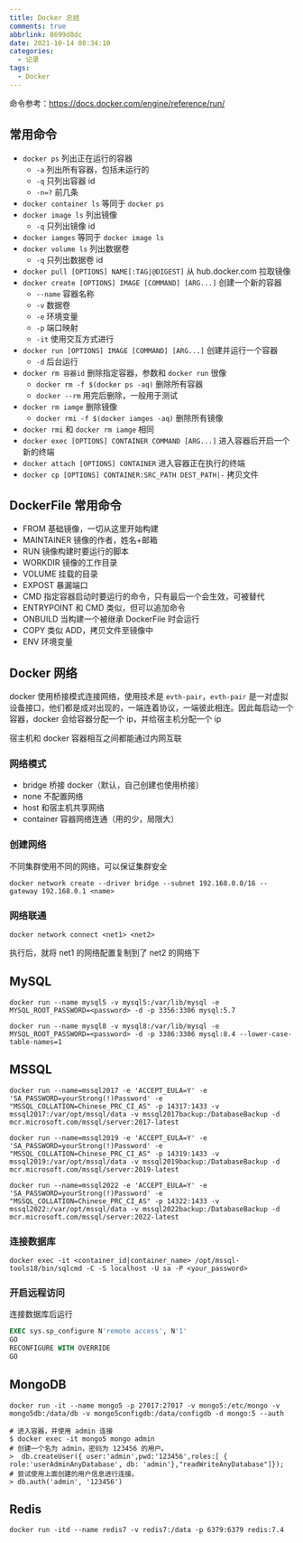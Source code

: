 ```yaml
---
title: Docker 总结
comments: true
abbrlink: 8699d8dc
date: 2021-10-14 08:34:10
categories:
  - 记录
tags:
  - Docker
---
```


命令参考：<https://docs.docker.com/engine/reference/run/>

## 常用命令

- `docker ps` 列出正在运行的容器
  - `-a` 列出所有容器，包括未运行的
  - `-q` 只列出容器 id <!--more-->
  - `-n=?` 前几条
- `docker container ls` 等同于 `docker ps`
- `docker image ls` 列出镜像
  - `-q` 只列出镜像 id
- `docker iamges` 等同于 `docker image ls`
- `docker volume ls` 列出数据卷
  - `-q` 只列出数据卷 id
- `docker pull [OPTIONS] NAME[:TAG|@DIGEST]` 从 hub.docker.com 拉取镜像
- `docker create [OPTIONS] IMAGE [COMMAND] [ARG...]` 创建一个新的容器
  - `--name` 容器名称
  - `-v` 数据卷
  - `-e` 环境变量
  - `-p` 端口映射
  - `-it` 使用交互方式进行
- `docker run [OPTIONS] IMAGE [COMMAND] [ARG...]` 创建并运行一个容器
  - `-d` 后台运行
- `docker rm 容器id` 删除指定容器，参数和 `docker run` 很像
  - `docker rm -f $(docker ps -aq)` 删除所有容器
  - `docker --rm` 用完后删除，一般用于测试
- `docker rm iamge` 删除镜像
  - `docker rmi -f $(docker iamges -aq)` 删除所有镜像
- `docker rmi` 和 `docker rm iamge` 相同
- `docker exec [OPTIONS] CONTAINER COMMAND [ARG...]` 进入容器后开启一个新的终端
- `docker attach [OPTIONS] CONTAINER` 进入容器正在执行的终端
- `docker cp [OPTIONS] CONTAINER:SRC_PATH DEST_PATH|-` 拷贝文件

## DockerFile 常用命令

- FROM 基础镜像，一切从这里开始构建
- MAINTAINER 镜像的作者，姓名+邮箱
- RUN 镜像构建时要运行的脚本
- WORKDIR 镜像的工作目录
- VOLUME 挂载的目录
- EXPOST 暴漏端口
- CMD 指定容器启动时要运行的命令，只有最后一个会生效，可被替代
- ENTRYPOINT 和 CMD 类似，但可以追加命令
- ONBUILD 当构建一个被继承 DockerFile 时会运行
- COPY 类似 ADD，拷贝文件至镜像中
- ENV 环境变量

## Docker 网络

docker 使用桥接模式连接网络，使用技术是 `evth-pair`，`evth-pair` 是一对虚拟设备接口，他们都是成对出现的，一端连着协议，一端彼此相连。因此每启动一个容器，docker 会给容器分配一个 ip，并给宿主机分配一个 ip

宿主机和 docker 容器相互之间都能通过内网互联

### 网络模式

- bridge 桥接 docker（默认，自己创建也使用桥接）
- none 不配置网络
- host 和宿主机共享网络
- container 容器网络连通（用的少，局限大）

### 创建网络

不同集群使用不同的网络，可以保证集群安全

```
docker network create --driver bridge --subnet 192.168.0.0/16 --gateway 192.168.0.1 <name>
```

### 网络联通

```
docker network connect <net1> <net2>
```

执行后，就将 net1 的网络配置复制到了 net2 的网络下

## MySQL

```
docker run --name mysql5 -v mysql5:/var/lib/mysql -e MYSQL_ROOT_PASSWORD=<password> -d -p 3356:3306 mysql:5.7
```

```
docker run --name mysql8 -v mysql8:/var/lib/mysql -e MYSQL_ROOT_PASSWORD=<password> -d -p 3386:3306 mysql:8.4 --lower-case-table-names=1
```

## MSSQL

```
docker run --name=mssql2017 -e 'ACCEPT_EULA=Y' -e 'SA_PASSWORD=yourStrong(!)Password' -e "MSSQL_COLLATION=Chinese_PRC_CI_AS" -p 14317:1433 -v mssql2017:/var/opt/mssql/data -v mssql2017backup:/DatabaseBackup -d mcr.microsoft.com/mssql/server:2017-latest
```

```
docker run --name=mssql2019 -e 'ACCEPT_EULA=Y' -e 'SA_PASSWORD=yourStrong(!)Password' -e "MSSQL_COLLATION=Chinese_PRC_CI_AS" -p 14319:1433 -v mssql2019:/var/opt/mssql/data -v mssql2019backup:/DatabaseBackup -d mcr.microsoft.com/mssql/server:2019-latest
```

```
docker run --name=mssql2022 -e 'ACCEPT_EULA=Y' -e 'SA_PASSWORD=yourStrong(!)Password' -e "MSSQL_COLLATION=Chinese_PRC_CI_AS" -p 14322:1433 -v mssql2022:/var/opt/mssql/data -v mssql2022backup:/DatabaseBackup -d mcr.microsoft.com/mssql/server:2022-latest
```

### 连接数据库

```
docker exec -it <container_id|container_name> /opt/mssql-tools18/bin/sqlcmd -C -S localhost -U sa -P <your_password>
```

### 开启远程访问

连接数据库后运行

```SQL
EXEC sys.sp_configure N'remote access', N'1'
GO
RECONFIGURE WITH OVERRIDE
GO
```

## MongoDB

```
docker run -it --name mongo5 -p 27017:27017 -v mongo5:/etc/mongo -v mongo5db:/data/db -v mongo5configdb:/data/configdb -d mongo:5 --auth

# 进入容器，并使用 admin 连接
$ docker exec -it mongo5 mongo admin
# 创建一个名为 admin，密码为 123456 的用户。
>  db.createUser({ user:'admin',pwd:'123456',roles:[ { role:'userAdminAnyDatabase', db: 'admin'},"readWriteAnyDatabase"]});
# 尝试使用上面创建的用户信息进行连接。
> db.auth('admin', '123456')
```

## Redis

```
docker run -itd --name redis7 -v redis7:/data -p 6379:6379 redis:7.4
```
